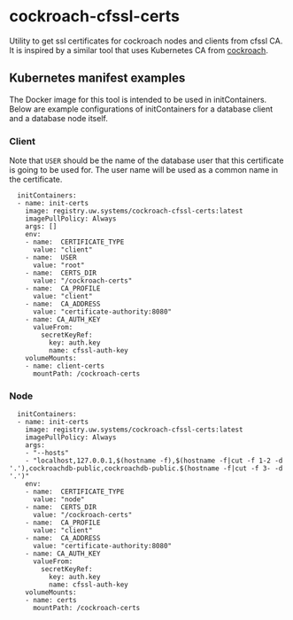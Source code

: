 # cockroach-cfssl-certs
Utility to get ssl certificates for cockroach nodes and clients from cfssl CA.
It is inspired by a similar tool that uses Kubernetes CA from
[cockroach](https://github.com/cockroachdb/k8s/tree/master/request-cert).

## Kubernetes manifest examples
The Docker image for this tool is intended to be used in initContainers.
Below are example configurations of initContainers for a database client 
and a database node itself.

### Client
Note that `USER` should be the name of the database user that 
this certificate is going to be used for. The user name will be
used as a common name in the certificate.

```
  initContainers:
  - name: init-certs
    image: registry.uw.systems/cockroach-cfssl-certs:latest
    imagePullPolicy: Always
    args: []
    env:
    - name:  CERTIFICATE_TYPE
      value: "client"
    - name:  USER
      value: "root"
    - name:  CERTS_DIR
      value: "/cockroach-certs"
    - name:  CA_PROFILE
      value: "client"
    - name:  CA_ADDRESS
      value: "certificate-authority:8080"
    - name: CA_AUTH_KEY
      valueFrom:
        secretKeyRef:
          key: auth.key
          name: cfssl-auth-key
    volumeMounts:
    - name: client-certs
      mountPath: /cockroach-certs
```
### Node
```
  initContainers:
  - name: init-certs
    image: registry.uw.systems/cockroach-cfssl-certs:latest
    imagePullPolicy: Always
    args:
    - "--hosts"
    - "localhost,127.0.0.1,$(hostname -f),$(hostname -f|cut -f 1-2 -d '.'),cockroachdb-public,cockroachdb-public.$(hostname -f|cut -f 3- -d '.')"
    env:
    - name:  CERTIFICATE_TYPE
      value: "node"
    - name:  CERTS_DIR
      value: "/cockroach-certs"
    - name:  CA_PROFILE
      value: "client"
    - name:  CA_ADDRESS
      value: "certificate-authority:8080"
    - name: CA_AUTH_KEY
      valueFrom:
        secretKeyRef:
          key: auth.key
          name: cfssl-auth-key
    volumeMounts:
    - name: certs
      mountPath: /cockroach-certs
```